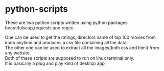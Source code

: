 # python-scripts
<p>These are two python scripts written using python packages beautifulsoup,requests and regex.</p>
One can be used to get the ratings, directors name  of top 100 movies from imdb anytime and produces a csv file containing all the data.
<br/>
The other one can be used to extract all the images(both css and html) from any website.
<br/>
Both of these scripts are supposed to run on linux terminal only.
<br/>
It is basically a plug and play kind of desktop app
